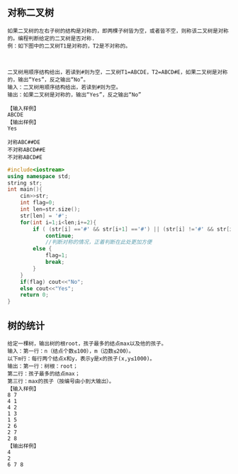## 对称二叉树
    如果二叉树的左右子树的结构是对称的，即两棵子树皆为空，或者皆不空，则称该二叉树是对称的。编程判断给定的二叉树是否对称.
    例：如下图中的二叉树T1是对称的，T2是不对称的。
    
    
    
    二叉树用顺序结构给出，若读到#则为空，二叉树T1=ABCDE，T2=ABCD#E，如果二叉树是对称的，输出“Yes”，反之输出“No”。
    输入：二叉树用顺序结构给出，若读到#则为空。
    输出：如果二叉树是对称的，输出“Yes”，反之输出“No”
    
    【输入样例】
    ABCDE 
    【输出样例】 
    Yes 
    
    对称ABC##DE
    不对称ABCD##E
    不对称ABCD#E

```c++
#include<iostream>
using namespace std;
string str;
int main(){
    cin>>str;
    int flag=0;
    int len=str.size();
    str[len] = '#';
    for(int i=1;i<len;i+=2){
        if ( (str[i] =='#' && str[i+1] =='#') || (str[i] !='#' && str[i+1] !='#') )
            continue;
            //判断对称的情况，正着判断在此处更加方便
        else {
            flag=1;
            break;
        }
    }
    if(flag) cout<<"No";
    else cout<<"Yes";
    return 0;
}
```
## 树的统计
    给定一棵树，输出树的根root，孩子最多的结点max以及他的孩子。
    输入：第一行：n（结点个数≤100），m（边数≤200）。
    以下m行：每行两个结点x和y，表示y是x的孩子(x,y≤1000)。
    输出：第一行：树根：root；
    第二行：孩子最多的结点max；
    第三行：max的孩子（按编号由小到大输出）。
    【输入样例】
    8 7
    4 1
    4 2
    1 3
    1 5
    2 6
    2 7
    2 8
    【输出样例】
    4
    2 
    6 7 8
